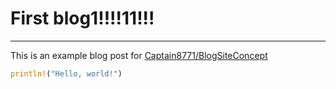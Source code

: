 <!--META
timestamp: 1674755998
name: Example blogpost
-->
# First blog1!!!!11!!!

--- 

<!--START content-->
This is an example blog post for [Captain8771/BlogSiteConcept](https://github.com/captain8771/BlogSiteConcept)

```rs
println!("Hello, world!")
```
